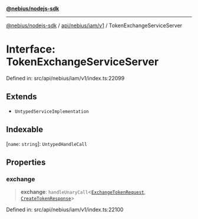 [**@nebius/nodejs-sdk**](../../../../../README.md)

---

[@nebius/nodejs-sdk](../../../../../README.md) / [api/nebius/iam/v1](../README.md) / TokenExchangeServiceServer

# Interface: TokenExchangeServiceServer

Defined in: src/api/nebius/iam/v1/index.ts:22099

## Extends

- `UntypedServiceImplementation`

## Indexable

\[`name`: `string`\]: `UntypedHandleCall`

## Properties

### exchange

> **exchange**: `handleUnaryCall`\<[`ExchangeTokenRequest`](ExchangeTokenRequest.md), [`CreateTokenResponse`](CreateTokenResponse.md)\>

Defined in: src/api/nebius/iam/v1/index.ts:22100
